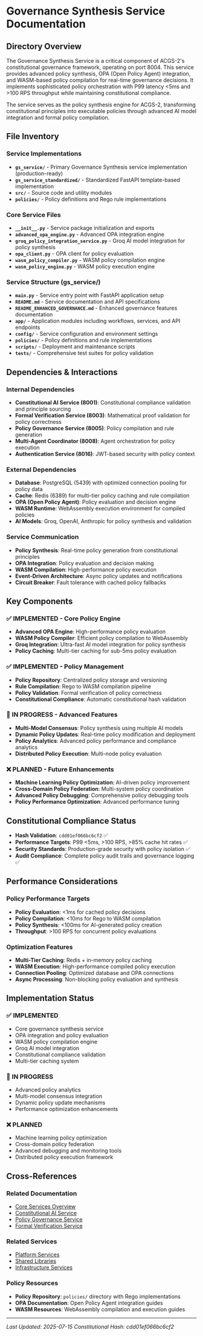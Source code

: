# Governance Synthesis Service Documentation
<!-- Constitutional Hash: cdd01ef066bc6cf2 -->

## Directory Overview

The Governance Synthesis Service is a critical component of ACGS-2's constitutional governance framework, operating on port 8004. This service provides advanced policy synthesis, OPA (Open Policy Agent) integration, and WASM-based policy compilation for real-time governance decisions. It implements sophisticated policy orchestration with P99 latency <5ms and >100 RPS throughput while maintaining constitutional compliance.

The service serves as the policy synthesis engine for ACGS-2, transforming constitutional principles into executable policies through advanced AI model integration and formal policy compilation.

## File Inventory

### Service Implementations
- **`gs_service/`** - Primary Governance Synthesis service implementation (production-ready)
- **`gs_service_standardized/`** - Standardized FastAPI template-based implementation
- **`src/`** - Source code and utility modules
- **`policies/`** - Policy definitions and Rego rule implementations

### Core Service Files
- **`__init__.py`** - Service package initialization and exports
- **`advanced_opa_engine.py`** - Advanced OPA integration engine
- **`groq_policy_integration_service.py`** - Groq AI model integration for policy synthesis
- **`opa_client.py`** - OPA client for policy evaluation
- **`wasm_policy_compiler.py`** - WASM policy compilation engine
- **`wasm_policy_engine.py`** - WASM policy execution engine

### Service Structure (gs_service/)
- **`main.py`** - Service entry point with FastAPI application setup
- **`README.md`** - Service documentation and API specifications
- **`README_ENHANCED_GOVERNANCE.md`** - Enhanced governance features documentation
- **`app/`** - Application modules including workflows, services, and API endpoints
- **`config/`** - Service configuration and environment settings
- **`policies/`** - Policy definitions and rule implementations
- **`scripts/`** - Deployment and maintenance scripts
- **`tests/`** - Comprehensive test suites for policy validation

## Dependencies & Interactions

### Internal Dependencies
- **Constitutional AI Service (8001)**: Constitutional compliance validation and principle sourcing
- **Formal Verification Service (8003)**: Mathematical proof validation for policy correctness
- **Policy Governance Service (8005)**: Policy compilation and rule generation
- **Multi-Agent Coordinator (8008)**: Agent orchestration for policy execution
- **Authentication Service (8016)**: JWT-based security with policy context

### External Dependencies
- **Database**: PostgreSQL (5439) with optimized connection pooling for policy data
- **Cache**: Redis (6389) for multi-tier policy caching and rule compilation
- **OPA (Open Policy Agent)**: Policy evaluation and decision engine
- **WASM Runtime**: WebAssembly execution environment for compiled policies
- **AI Models**: Groq, OpenAI, Anthropic for policy synthesis and validation

### Service Communication
- **Policy Synthesis**: Real-time policy generation from constitutional principles
- **OPA Integration**: Policy evaluation and decision making
- **WASM Compilation**: High-performance policy execution
- **Event-Driven Architecture**: Async policy updates and notifications
- **Circuit Breaker**: Fault tolerance with cached policy fallbacks

## Key Components

### ✅ IMPLEMENTED - Core Policy Engine
- **Advanced OPA Engine**: High-performance policy evaluation
- **WASM Policy Compiler**: Efficient policy compilation to WebAssembly
- **Groq Integration**: Ultra-fast AI model integration for policy synthesis
- **Policy Caching**: Multi-tier caching for sub-5ms policy evaluation

### ✅ IMPLEMENTED - Policy Management
- **Policy Repository**: Centralized policy storage and versioning
- **Rule Compilation**: Rego to WASM compilation pipeline
- **Policy Validation**: Formal verification of policy correctness
- **Constitutional Compliance**: Automatic constitutional hash validation

### 🔄 IN PROGRESS - Advanced Features
- **Multi-Model Consensus**: Policy synthesis using multiple AI models
- **Dynamic Policy Updates**: Real-time policy modification and deployment
- **Policy Analytics**: Advanced policy performance and compliance analytics
- **Distributed Policy Execution**: Multi-node policy evaluation

### ❌ PLANNED - Future Enhancements
- **Machine Learning Policy Optimization**: AI-driven policy improvement
- **Cross-Domain Policy Federation**: Multi-system policy coordination
- **Advanced Policy Debugging**: Comprehensive policy debugging tools
- **Policy Performance Optimization**: Advanced performance tuning

## Constitutional Compliance Status

- **Hash Validation**: `cdd01ef066bc6cf2` ✅
- **Performance Targets**: P99 <5ms, >100 RPS, >85% cache hit rates ✅
- **Security Standards**: Production-grade security with policy isolation ✅
- **Audit Compliance**: Complete policy audit trails and governance logging ✅

## Performance Considerations

### Policy Performance Targets
- **Policy Evaluation**: <1ms for cached policy decisions
- **Policy Compilation**: <10ms for Rego to WASM compilation
- **Policy Synthesis**: <100ms for AI-generated policy creation
- **Throughput**: >100 RPS for concurrent policy evaluations

### Optimization Features
- **Multi-Tier Caching**: Redis + in-memory policy caching
- **WASM Execution**: High-performance compiled policy execution
- **Connection Pooling**: Optimized database and OPA connections
- **Async Processing**: Non-blocking policy evaluation and synthesis

## Implementation Status

### ✅ IMPLEMENTED
- Core governance synthesis service
- OPA integration and policy evaluation
- WASM policy compilation engine
- Groq AI model integration
- Constitutional compliance validation
- Multi-tier caching system

### 🔄 IN PROGRESS
- Advanced policy analytics
- Multi-model consensus integration
- Dynamic policy update mechanisms
- Performance optimization enhancements

### ❌ PLANNED
- Machine learning policy optimization
- Cross-domain policy federation
- Advanced debugging and monitoring tools
- Distributed policy execution framework

## Cross-References

### Related Documentation
- [Core Services Overview](../CLAUDE.md)
- [Constitutional AI Service](../constitutional-ai/CLAUDE.md)
- [Policy Governance Service](../policy-governance/CLAUDE.md)
- [Formal Verification Service](../formal-verification/CLAUDE.md)

### Related Services
- [Platform Services](../../platform_services/CLAUDE.md)
- [Shared Libraries](../../shared/CLAUDE.md)
- [Infrastructure Services](../../infrastructure/CLAUDE.md)

### Policy Resources
- **Policy Repository**: `policies/` directory with Rego implementations
- **OPA Documentation**: Open Policy Agent integration guides
- **WASM Resources**: WebAssembly compilation and execution guides

---
*Last Updated: 2025-07-15*
*Constitutional Hash: cdd01ef066bc6cf2*
